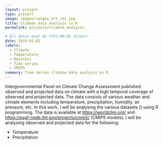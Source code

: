 ```yaml
---
layout: project
type: project
image: images/images_art_rec.jpg
title: Climate data analysis in R
permalink: projects/climate_analysis

# All dates must be YYYY-MM-DD format!
date: 2023-01-02
labels:
  - Climate
  - Temperature
  - Rainfall
  - Time series
  - CMIP5
summary: Time series climate data analysis in R 
---
```



Intergovernmental Panel on Climate Change Assessment published observed and projected data on climate with a high temporal coverage of observed and projected data. The data consists of various weather and climate elements including temperature, precipitation, humidity, air pressure, etc. In this work, I will be analysing the various datasets () using R programming. The data is available at https://worldclim.org/ and https://esgf-node.llnl.gov/projects/cmip5/ (CMIP5 models).
I will be analysing observed and projected data for the following:
- Temperature
- Precipitation


